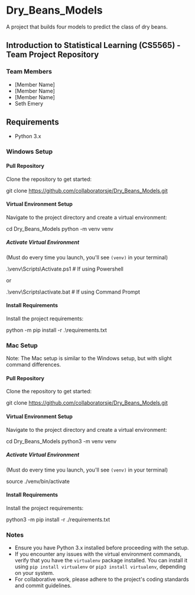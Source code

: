 # Dry_Beans_Models
A project that builds four models to predict the class of dry beans.

## Introduction to Statistical Learning (CS5565) - Team Project Repository

### Team Members
- [Member Name]
- [Member Name]
- [Member Name]
- Seth Emery

## Requirements
- Python 3.x

### Windows Setup


#### Pull Repository
Clone the repository to get started:

git clone https://github.com/collaboratorsje/Dry_Beans_Models.git


#### Virtual Environment Setup
Navigate to the project directory and create a virtual environment:

cd Dry_Beans_Models
python -m venv venv


##### Activate Virtual Environment
(Must do every time you launch, you'll see `(venv)` in your terminal)

.\venv\Scripts\Activate.ps1 # If using Powershell

or

.\venv\Scripts\activate.bat # If using Command Prompt


#### Install Requirements
Install the project requirements:

python -m pip install -r .\requirements.txt


### Mac Setup
Note: The Mac setup is similar to the Windows setup, but with slight command differences.


#### Pull Repository
Clone the repository to get started:

git clone https://github.com/collaboratorsje/Dry_Beans_Models.git


#### Virtual Environment Setup
Navigate to the project directory and create a virtual environment:

cd Dry_Beans_Models
python3 -m venv venv


##### Activate Virtual Environment
(Must do every time you launch, you'll see `(venv)` in your terminal)

source ./venv/bin/activate


#### Install Requirements
Install the project requirements:

python3 -m pip install -r ./requirements.txt


### Notes
- Ensure you have Python 3.x installed before proceeding with the setup.
- If you encounter any issues with the virtual environment commands, verify that you have the `virtualenv` package installed. You can install it using `pip install virtualenv` or `pip3 install virtualenv`, depending on your system.
- For collaborative work, please adhere to the project's coding standards and commit guidelines.

